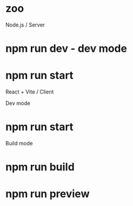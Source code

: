 # zoo
Node.js / Server

# npm run dev - dev mode

# npm run start

React + Vite /  Client

Dev mode
# npm run start

Build mode
# npm run build
# npm run preview
